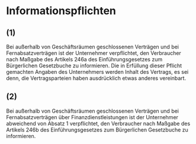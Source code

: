 # Informationspflichten



## (1)

 Bei außerhalb von Geschäftsräumen geschlossenen Verträgen und bei Fernabsatzverträgen ist der Unternehmer verpflichtet, den Verbraucher nach Maßgabe des Artikels 246a des Einführungsgesetzes zum Bürgerlichen Gesetzbuche zu informieren. Die in Erfüllung dieser Pflicht gemachten Angaben des Unternehmers werden Inhalt des Vertrags, es sei denn, die Vertragsparteien haben ausdrücklich etwas anderes vereinbart.

## (2)

 Bei außerhalb von Geschäftsräumen geschlossenen Verträgen und bei Fernabsatzverträgen über Finanzdienstleistungen ist der Unternehmer abweichend von Absatz 1 verpflichtet, den Verbraucher nach Maßgabe des Artikels 246b des Einführungsgesetzes zum Bürgerlichen Gesetzbuche zu informieren. 

